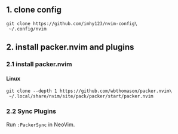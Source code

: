 ## 1. clone config

```
git clone https://github.com/imhy123/nvim-config\
 ~/.config/nvim
```

## 2. install packer.nvim and plugins

### 2.1 install packer.nvim

#### Linux

```
git clone --depth 1 https://github.com/wbthomason/packer.nvim\
 ~/.local/share/nvim/site/pack/packer/start/packer.nvim
```

### 2.2 Sync Plugins

Run `:PackerSync` in NeoVim.
